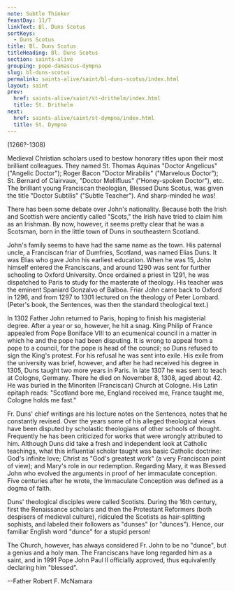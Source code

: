 ```yaml
---
note: Subtle Thinker
feastDay: 11/7
linkText: Bl. Duns Scotus
sortKeys:
  - Duns Scotus
title: Bl. Duns Scotus
titleHeading: Bl. Duns Scotus
section: saints-alive
grouping: pope-damascus-dympna
slug: bl-duns-scotus
permalink: saints-alive/saint/bl-duns-scotus/index.html
layout: saint
prev:
  href: saints-alive/saint/st-drithelm/index.html
  title: St. Drithelm
next:
  href: saints-alive/saint/st-dympna/index.html
  title: St. Dympna
---
```

(1266?-1308)

Medieval Christian scholars used to bestow honorary titles upon their most brilliant colleagues. They named St. Thomas Aquinas "Doctor Angelicus" ("Angelic Doctor"); Roger Bacon "Doctor Mirabilis" ("Marvelous Doctor"); St. Bernard of Clairvaux, "Doctor Mellifluus" ("Honey-spoken Doctor"), etc. The brilliant young Franciscan theologian, Blessed Duns Scotus, was given the title "Doctor Subtilis" ("Subtle Teacher"). And sharp-minded he was!

There has been some debate over John's nationality. Because both the Irish and Scottish were anciently called "Scots," the Irish have tried to claim him as an Irishman. By now, however, it seems pretty clear that he was a Scotsman, born in the little town of Duns in southeastern Scotland.

John's family seems to have had the same name as the town. His paternal uncle, a Franciscan friar of Dumfries, Scotland, was named Elias Duns. It was Elias who gave John his earliest education. When he was 15, John himself entered the Franciscans, and around 1290 was sent for further schooling to Oxford University. Once ordained a priest in 1291, he was dispatched to Paris to study for the masterate of theology. His teacher was the eminent Spaniard Gonzalvo of Balboa. Friar John came back to Oxford in 1296, and from 1297 to 1301 lectured on the theology of Peter Lombard. (Peter's book, the Sentences, was then the standard theological text.)

In 1302 Father John returned to Paris, hoping to finish his magisterial degree. After a year or so, however, he hit a snag. King Philip of France appealed from Pope Boniface VIII to an ecumenical council in a matter in which he and the pope had been disputing. It is wrong to appeal from a pope to a council, for the pope is head of the council; so Duns refused to sign the King's protest. For his refusal he was sent into exile. His exile from the university was brief, however, and after he had received his degree in 1305, Duns taught two more years in Paris. In late 1307 he was sent to teach at Cologne, Germany. There he died on November 8, 1308, aged about 42. He was buried in the Minoriten (Franciscan) Church at Cologne. His Latin epitaph reads: "Scotland bore me, England received me, France taught me, Cologne holds me fast."

Fr. Duns' chief writings are his lecture notes on the Sentences, notes that he constantly revised. Over the years some of his alleged theological views have been disputed by scholastic theologians of other schools of thought. Frequently he has been criticized for works that were wrongly attributed to him. Although Duns did take a fresh and independent look at Catholic teachings, what this influential scholar taught was basic Catholic doctrine: God's infinite love; Christ as "God's greatest work" (a very Franciscan point of view); and Mary's role in our redemption. Regarding Mary, it was Blessed John who evolved the arguments in proof of her immaculate conception. Five centuries after he wrote, the Immaculate Conception was defined as a dogma of faith.

Duns' theological disciples were called Scotists. During the 16th century, first the Renaissance scholars and then the Protestant Reformers (both despisers of medieval culture), ridiculed the Scotists as hair-splitting sophists, and labeled their followers as "dunses" (or "dunces"). Hence, our familiar English word "dunce" for a stupid person!

The Church, however, has always considered Fr. John to be no "dunce", but a genius and a holy man. The Franciscans have long regarded him as a saint, and in 1991 Pope John Paul II officially approved, thus equivalently declaring him "blessed".

\--Father Robert F. McNamara